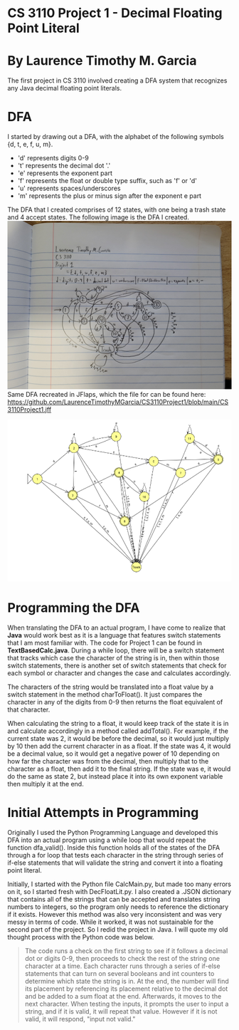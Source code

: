 # CS 3110 Project 1 - Decimal Floating Point Literal
# By Laurence Timothy M. Garcia
The first project in CS 3110 involved creating a DFA system that recognizes any Java decimal floating point literals.

# DFA
I started by drawing out a DFA, with the alphabet of the following symbols {d, t, e, f, u, m}. 
- 'd' represents digits 0-9
- 't' represents the decimal dot '.'
- 'e' represents the exponent part
- 'f' represents the float or double type suffix, such as 'f' or 'd'
- 'u' represents spaces/underscores
- 'm' represents the plus or minus sign after the exponent e part

The DFA that I created comprises of 12 states, with one being a trash state and 4 accept states. The following image is the DFA I created.
![alt text](https://github.com/LaurenceTimothyMGarcia/CS3110Project1/blob/main/Images/DFA_Drawn.jpg)
Same DFA recreated in JFlaps, which the file for can be found here: https://github.com/LaurenceTimothyMGarcia/CS3110Project1/blob/main/CS3110Project1.jff

![alt text](https://github.com/LaurenceTimothyMGarcia/CS3110Project1/blob/main/Images/DFA_JFLAPS.png)

# Programming the DFA
When translating the DFA to an actual program, I have come to realize that **Java** would work best as it is a language that features switch statements that I am most familiar with. The code for Project 1 can be found in **TextBasedCalc.java**. During a while loop, there will be a switch statement that tracks which case the character of the string is in, then within those switch statements, there is another set of switch statements that check for each symbol or character and changes the case and calculates accordingly.

The characters of the string would be translated into a float value by a switch statement in the method charToFloat(). It just compares the character in any of the digits from 0-9 then returns the float equivalent of that character.

When calculating the string to a float, it would keep track of the state it is in and calculate accordingly in a method called addTotal(). For example, if the current state was 2, it would be before the decimal, so it would just multiply by 10 then add the current character in as a float. If the state was 4, it would be a decimal value, so it would get a negative power of 10 depending on how far the character was from the decimal, then multiply that to the character as a float, then add it to the final string. If the state was e, it would do the same as state 2, but instead place it into its own exponent variable then multiply it at the end.

# Initial Attempts in Programming
Originally I used the Python Programming Language and developed this DFA into an actual program using a while loop that would repeat the function dfa_valid().
Inside this function holds all of the states of the DFA through a for loop that tests each character in the string through series of if-else statements that will
validate the string and convert it into a floating point literal.

Initially, I started with the Python file CalcMain.py, but made too many errors on it, so I started fresh with DecFloatLit.py. I also created a .JSON dictionary that 
contains all of the strings that can be accepted and translates string numbers to integers, so the program only needs to reference the dictionary if it exists. However this method was also very inconsistent and was very messy in terms of code. While it worked, it was not sustainable for the second part of the project. So I redid the project in Java. I will quote my old thought process with the Python code was below.

>The code runs a check on the first string to see if it follows a decimal dot or digits 0-9, then proceeds to check the rest of the string one character at a time.
>Each character runs through a series of if-else statements that can turn on several booleans and int counters to determine which state the string is in. At the end,
>the number will find its placement by referencing its placement relative to the decimal dot and be added to a sum float at the end. Afterwards, it moves to the next
>character. When testing the inputs, it prompts the user to input a string, and if it is valid, it will repeat that value. However if it is not valid, it will respond, "input not valid."

